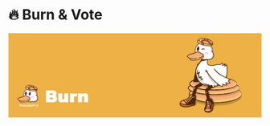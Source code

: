 # 🔥 Burn & Vote

![Vote your favorite token on PancakePoll, every voting will be burned into burn wallet.](../.gitbook/assets/burn.jpg)
